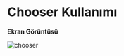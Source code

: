 # Chooser Kullanımı

**Ekran Görüntüsü**

![chooser](https://github.com/mertkolgu/java-swing-examples/blob/master/chooser-kullanimi/screenshots/chooser.png)
